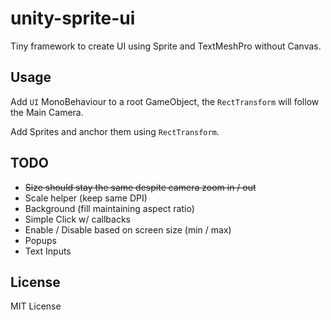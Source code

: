 # unity-sprite-ui
Tiny framework to create UI using Sprite and TextMeshPro without Canvas.

## Usage
Add `UI` MonoBehaviour to a root GameObject, the `RectTransform` will follow the Main Camera.

Add Sprites and anchor them using `RectTransform`.

## TODO
- ~~Size should stay the same despite camera zoom in / out~~
- Scale helper (keep same DPI)
- Background (fill maintaining aspect ratio)
- Simple Click w/ callbacks
- Enable / Disable based on screen size (min / max)
- Popups
- Text Inputs

## License
MIT License